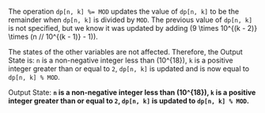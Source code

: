The operation `dp[n, k] %= MOD` updates the value of `dp[n, k]` to be the remainder when `dp[n, k]` is divided by `MOD`. The previous value of `dp[n, k]` is not specified, but we know it was updated by adding \(9 \times 10^{(k - 2)} \times (n // 10^{(k - 1)} - 1)\). 

The states of the other variables are not affected. Therefore, the Output State is: `n` is a non-negative integer less than \(10^{18}\), `k` is a positive integer greater than or equal to `2`, `dp[n, k]` is updated and is now equal to `dp[n, k] % MOD`.

Output State: **`n` is a non-negative integer less than \(10^{18}\), `k` is a positive integer greater than or equal to `2`, `dp[n, k]` is updated to `dp[n, k] % MOD`.**